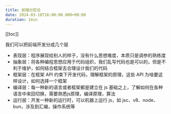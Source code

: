 ```yaml
---
title: 前端分层论
date: 2024-03-18T16:00:00.000+00:00
duration: 1min
---
```


[[toc]]

我们可以把前端开发分成几个层

- 表现层：程序展现给别人的样子，没有什么思想难度，本质只是调参的熟练度
- 抽象层：将各种编程思想应用于代码组织，我们乱写代码也是可以的，但是不利于维护，如何结合框架去合理设计我们的代码
- 框架层：在框架 API 约束下开发代码，理解框架的原理，这些 API 为啥要这样设计，如何选择一个框架
- 编译层：每一种新的语言或者框架都是建立在 js 基础之上，了解如何在各种语言中来回切换，需要熟悉js原理，编译原理，算法
- 运行层：开发一种新的运行时，可以机器上运行 js，如 jsc、v8、node、bun，涉及到汇编，操作系统等
